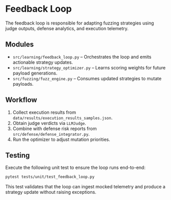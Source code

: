 # Feedback Loop

The feedback loop is responsible for adapting fuzzing strategies using judge
outputs, defense analytics, and execution telemetry.

## Modules

- `src/learning/feedback_loop.py` – Orchestrates the loop and emits actionable
  strategy updates.
- `src/learning/strategy_optimizer.py` – Learns scoring weights for future
  payload generations.
- `src/fuzzing/fuzz_engine.py` – Consumes updated strategies to mutate payloads.

## Workflow

1. Collect execution results from `data/results/execution_results_samples.json`.
2. Obtain judge verdicts via `LLMJudge`.
3. Combine with defense risk reports from `src/defense/defense_integrator.py`.
4. Run the optimizer to adjust mutation priorities.

## Testing

Execute the following unit test to ensure the loop runs end-to-end:

```bash
pytest tests/unit/test_feedback_loop.py
```

This test validates that the loop can ingest mocked telemetry and produce a
strategy update without raising exceptions.
